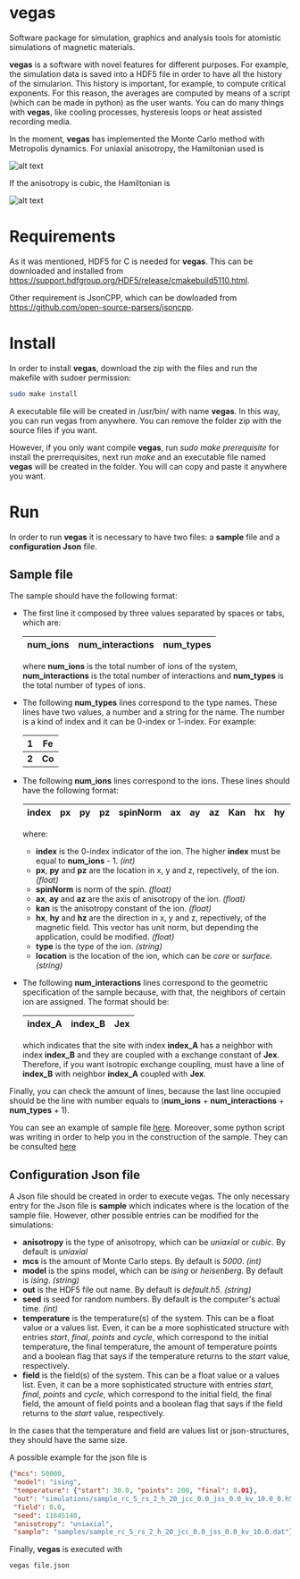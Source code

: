 # vegas
Software package for simulation, graphics and analysis tools for atomistic simulations of magnetic materials.

<b>vegas</b> is a software with novel features for different purposes. For example, the simulation data is saved into a HDF5 file in order to have all the history of the simularion. This history is important, for example, to compute critical exponents. For this reason, the averages are computed by means of a script (which can be made in python) as the user wants.
You can do many things with <b>vegas</b>, like cooling processes, hysteresis loops or heat assisted recording media.

In the moment, **vegas** has implemented the Monte Carlo method with Metropolis dynamics. For uniaxial anisotropy, the Hamiltonian used is

![alt text](https://raw.githubusercontent.com/jdalzatec/vegas/master/hamiltonian%201.png "Hamiltonian with uniaxial anisotropy")

If the anisotropy is cubic, the Hamiltonian is

![alt text](https://raw.githubusercontent.com/jdalzatec/vegas/master/hamiltonian%202.png "Hamiltonian with cubic anisotropy")


# Requirements
As it was mentioned, HDF5 for C is needed for <b>vegas</b>. This can be downloaded and installed from https://support.hdfgroup.org/HDF5/release/cmakebuild5110.html.

Other requirement is JsonCPP, which can be dowloaded from https://github.com/open-source-parsers/jsoncpp.

# Install
In order to install <b>vegas</b>, download the zip with the files and run the makefile with sudoer permission:
```bash
sudo make install
``` 
A executable file will be created in /usr/bin/ with name <b>vegas</b>. In this way, you can run vegas from anywhere. You can remove the folder zip with the source files if you want.

However, if you only want compile **vegas**, run *sudo make prerequisite* for install the prerrequisites, next run *make* and an executable file named **vegas** will be created in the folder. You will can copy and paste it anywhere you want.

# Run
In order to run <b>vegas</b> it is necessary to have two files: a <b>sample</b> file and a <b>configuration Json</b> file.

## Sample file
The sample should have the following format:
* The first line it composed by three values separated by spaces or tabs, which are:

  | num_ions | num_interactions | num_types |
  | ------------- |:-------------:| -----:|
  where **num_ions** is the total number of ions of the system, **num_interactions** is the total number of interactions and **num_types** is the total number of types of ions.
* The following **num_types** lines correspond to the type names. These lines have two values, a number and a string for the name. The number is a kind of index and it can be 0-index or 1-index. For example:
  
  | **1** | **Fe** |
  | ------------- |:-------------:|
  | **2** | **Co** |


* The following **num_ions** lines correspond to the ions. These lines should have the following format:
  
  | index | px | py | pz | spinNorm | ax | ay | az | Kan | hx | hy | hz | type | location |
  | ---- | ---- | ---- | ---- | ---- | ---- | ---- | ---- | ---- | ---- | ---- | ---- | ---- | ---- |
  where:
  - **index** is the 0-index indicator of the ion. The higher **index** must be equal to **num_ions** - 1. *(int)*
  - **px**, **py** and **pz** are the location in x, y and z, repectively, of the ion. *(float)*
  - **spinNorm** is norm of the spin. *(float)*
  - **ax**, **ay** and **az** are the axis of anisotropy of the ion. *(float)*
  - **kan** is the anisotropy constant of the ion. *(float)*
  - **hx**, **hy** and **hz** are the direction in x, y and z, repectively, of the magnetic field. This vector has unit norm, but depending the application, could be modified. *(float)*
  - **type** is the type of the ion. *(string)*
  - **location** is the location of the ion, which can be *core* or *surface*. *(string)*

* The following **num_interactions** lines correspond to the geometric specification of the sample because, with that, the neighbors of certain ion are assigned. The format should be:

  | index_A | index_B | Jex |
  | ---- | ---- | ---- |
  which indicates that the site with index **index_A** has a neighbor with index **index_B** and they are coupled with a exchange constant of **Jex**. Therefore, if you want isotropic exchange coupling, must have a line of **index_B** with neighbor **index_A** coupled with **Jex**.
  
Finally, you can check the amount of lines, because the last line occupied should be the line with number equals to (**num_ions** + **num_interactions** + **num_types** + 1).

You can see an example of sample file [here](https://github.com/jdalzatec/vegas/blob/master/examples/some%20kind%20of%20simulations/training%20effect/samples/bulk_L_8.dat). Moreover, some python script was writing in order to help you in the construction of the sample. They can be consulted [here](https://github.com/jdalzatec/vegas/tree/master/examples/build%20samples)

## Configuration Json file
A Json file should be created in order to execute vegas. The only necessary entry for the Json file is **sample** which indicates where is the location of the sample file. However, other possible entries can be modified for the simulations:
* **anisotropy** is the type of anisotropy, which can be *uniaxial* or *cubic*. By default is *uniaxial*
* **mcs** is the amount of Monte Carlo steps. By default is *5000*. *(int)*
* **model** is the spins model, which can be *ising* or *heisenberg*. By default is *ising*. *(string)*
* **out** is the HDF5 file out name. By default is *default.h5*. *(string)*
* **seed** is seed for random numbers. By default is the computer's actual time. *(int)*
* **temperature** is the temperature(s) of the system. This can be a float value or a values list. Even, it can be a more sophisticated structure with entries *start*, *final*, *points* and *cycle*, which correspond to the initial temperature, the final temperature, the amount of temperature points and a boolean flag that says if the temperature returns to the *start* value, respectively.
* **field** is the field(s) of the system. This can be a float value or a values list. Even, it can be a more sophisticated structure with entries *start*, *final*, *points* and *cycle*, which correspond to the initial field, the final field, the amount of field points and a boolean flag that says if the field returns to the *start* value, respectively.

In the cases that the temperature and field are values list or json-structures, they should have the same size.

A possible example for the json file is 

```json
{"mcs": 50000,
 "model": "ising",
 "temperature": {"start": 30.0, "points": 200, "final": 0.01},
 "out": "simulations/sample_rc_5_rs_2_h_20_jcc_0.0_jss_0.0_kv_10.0_0.h5",
 "field": 0.0,
 "seed": 11645140,
 "anisotropy": "uniaxial",
 "sample": "samples/sample_rc_5_rs_2_h_20_jcc_0.0_jss_0.0_kv_10.0.dat"}
```

Finally, <b>vegas</b> is executed with

```bash
vegas file.json
``` 

